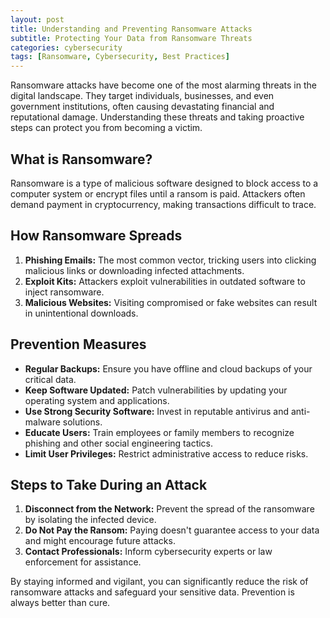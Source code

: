 ```yaml
---
layout: post
title: Understanding and Preventing Ransomware Attacks
subtitle: Protecting Your Data from Ransomware Threats
categories: cybersecurity
tags: [Ransomware, Cybersecurity, Best Practices]
---
```


Ransomware attacks have become one of the most alarming threats in the digital landscape. They target individuals, businesses, and even government institutions, often causing devastating financial and reputational damage. Understanding these threats and taking proactive steps can protect you from becoming a victim.

## What is Ransomware?

Ransomware is a type of malicious software designed to block access to a computer system or encrypt files until a ransom is paid. Attackers often demand payment in cryptocurrency, making transactions difficult to trace.

## How Ransomware Spreads

1. **Phishing Emails:** The most common vector, tricking users into clicking malicious links or downloading infected attachments.
2. **Exploit Kits:** Attackers exploit vulnerabilities in outdated software to inject ransomware.
3. **Malicious Websites:** Visiting compromised or fake websites can result in unintentional downloads.

## Prevention Measures

- **Regular Backups:** Ensure you have offline and cloud backups of your critical data.
- **Keep Software Updated:** Patch vulnerabilities by updating your operating system and applications.
- **Use Strong Security Software:** Invest in reputable antivirus and anti-malware solutions.
- **Educate Users:** Train employees or family members to recognize phishing and other social engineering tactics.
- **Limit User Privileges:** Restrict administrative access to reduce risks.

## Steps to Take During an Attack

1. **Disconnect from the Network:** Prevent the spread of the ransomware by isolating the infected device.
2. **Do Not Pay the Ransom:** Paying doesn't guarantee access to your data and might encourage future attacks.
3. **Contact Professionals:** Inform cybersecurity experts or law enforcement for assistance.

By staying informed and vigilant, you can significantly reduce the risk of ransomware attacks and safeguard your sensitive data. Prevention is always better than cure.





